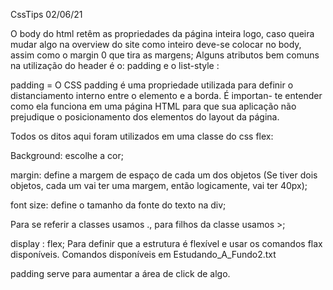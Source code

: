 CssTips                                                  02/06/21


   O body do html retêm as propriedades da página inteira
logo, caso queira mudar algo na overview do site como inteiro
deve-se colocar no body, assim como o margin 0 que tira as 
margens;
   Alguns atributos bem comuns na utilização do header é o:
padding e o list-style :

padding = O CSS padding é uma propriedade utilizada para definir
o distanciamento interno entre o elemento e a borda. É importan-
te entender como ela funciona em uma página HTML para 
que sua aplicação não prejudique o posicionamento dos elementos
do layout da página.

Todos os ditos aqui foram utilizados em uma classe do css flex:


Background: escolhe a cor;

margin: define a margem de espaço de cada um dos objetos
(Se tiver dois objetos, cada um vai ter uma margem, então
logicamente, vai ter 40px);

font size: define o tamanho da fonte do texto na div; 

Para se referir a classes usamos ., para filhos da classe 
usamos >;

display : flex; Para definir que a estrutura é flexível e 
usar os comandos flax disponíveis. 
Comandos disponíveis em  Estudando_A_Fundo2.txt

padding serve para aumentar a área de click de algo.


